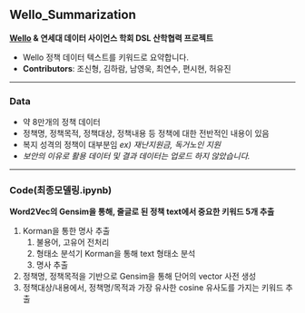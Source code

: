 ## Wello_Summarization
**[Wello](https://welfarehello.com/) & 연세대 데이터 사이언스 학회 DSL 산학협력 프로젝트**

- Wello 정책 데이터 텍스트를 키워드로 요약합니다.
- **Contributors**: 조신형, 김하람, 남영욱, 최연수, 편시현, 허유진

---
### Data
- 약 8만개의 정책 데이터
- 정책명, 정책목적, 정책대상, 정책내용 등 정책에 대한 전반적인 내용이 있음
- 복지 성격의 정책이 대부분임 *ex) 재난지원금, 독거노인 지원*
- *보안의 이유로 활용 데이터 및 결과 데이터는 업로드 하지 않았습니다.*

---
### Code(최종모델링.ipynb)
**Word2Vec의 Gensim을 통해, 줄글로 된 정책 text에서 중요한 키워드 5개 추출**
 
1. Korman을 통한 명사 추출
   1) 불용어, 고유어 전처리
   2) 형태소 분석기 Korman을 통해 text 형태소 분석
   3) 명사 추출
2. 정책명, 정책목적을 기반으로 Gensim을 통해 단어의 vector 사전 생성
3. 정책대상/내용에서, 정책명/목적과 가장 유사한 cosine 유사도를 가지는 키워드 추출
